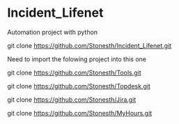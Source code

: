 # Incident_Lifenet

Automation project with python

git clone https://github.com/Stonesth/Incident_Lifenet.git


Need to import the folowing project into this one 

git clone https://github.com/Stonesth/Tools.git

git clone https://github.com/Stonesth/Topdesk.git

git clone https://github.com/Stonesth/Jira.git

git clone https://github.com/Stonesth/MyHours.git